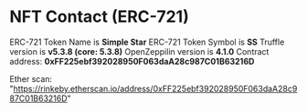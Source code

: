 # NFT Contact (ERC-721)

ERC-721 Token Name is **Simple Star**
ERC-721 Token Symbol is **SS**
Truffle version is **v5.3.8 (core: 5.3.8)**
OpenZeppilin version is **4.1.0**
Contract address: **0xFF225ebf392028950F063daA28c987C01B63216D**

Ether scan: "https://rinkeby.etherscan.io/address/0xFF225ebf392028950F063daA28c987C01B63216D"